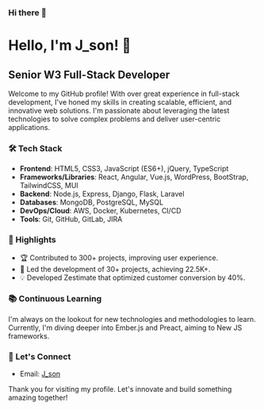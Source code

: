 ### Hi there 👋

# Hello, I'm J_son! 👋

## Senior W3 Full-Stack Developer

Welcome to my GitHub profile! With over great experience in full-stack development,
I've honed my skills in creating scalable, efficient, and innovative web solutions.
I'm passionate about leveraging the latest technologies to solve complex problems and deliver user-centric applications.

### 🛠 Tech Stack

- **Frontend**: HTML5, CSS3, JavaScript (ES6+), jQuery, TypeScript
- **Frameworks/Libraries**: React, Angular, Vue.js, WordPress, BootStrap, TailwindCSS, MUI
- **Backend**: Node.js, Express, Django, Flask, Laravel
- **Databases**: MongoDB, PostgreSQL, MySQL
- **DevOps/Cloud**: AWS, Docker, Kubernetes, CI/CD
- **Tools**: Git, GitHub, GitLab, JIRA

### 🌟 Highlights

- 🏆 Contributed to 300+ projects, improving user experience.
- 🚀 Led the development of 30+ projects, achieving 22.5K+.
- 💡 Developed Zestimate that optimized customer conversion by 40%.

### 📚 Continuous Learning

I'm always on the lookout for new technologies and methodologies to learn. Currently, I'm diving deeper into Ember.js and Preact, aiming to New JS frameworks.

### 🤝 Let's Connect

<!-- - LinkedIn: [Your LinkedIn](Your LinkedIn URL) -->
- Email: [J_son](mailto:json.l@hotmail.com)
<!--

### 📈 GitHub Stats

![Your GitHub Stats](https://github-readme-stats.vercel.app/api?username=yourusername&show_icons=true&theme=radical) -->

<!-- ### 📌 Pinned Repositories

[![Repo Name](https://github-readme-stats.vercel.app/api/pin/?username=yourusername&repo=repo1)](https://github.com/yourusername/repo1)
[![Repo Name](https://github-readme-stats.vercel.app/api/pin/?username=yourusername&repo=repo2)](https://github.com/yourusername/repo2) -->

Thank you for visiting my profile. Let's innovate and build something amazing together!

<!-- <p align="left">
  <img
    src="https://komarev.com/ghpvc/?username=gargakshit"
    alt="gargakshit"
  />
</p> -->

<!--
**tig-bbit/tig-bbit** is a ✨ _special_ ✨ repository because its `README.md` (this file) appears on your GitHub profile.

Here are some ideas to get you started:

- 🔭 I’m currently working on ...
- 🌱 I’m currently learning ...
- 👯 I’m looking to collaborate on ...
- 🤔 I’m looking for help with ...
- 💬 Ask me about ...
- 📫 How to reach me: ...
- 😄 Pronouns: ...
- ⚡ Fun fact: ...
-->
